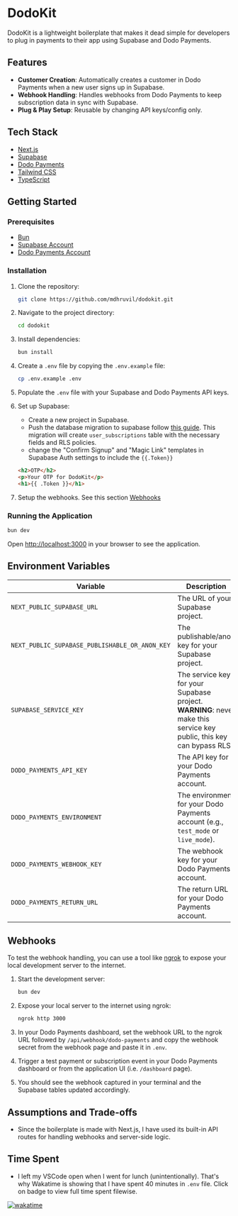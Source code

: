 # DodoKit

DodoKit is a lightweight boilerplate that makes it dead simple for developers to plug in payments to their app using Supabase and Dodo Payments.

## Features

- **Customer Creation**: Automatically creates a customer in Dodo Payments when a new user signs up in Supabase.
- **Webhook Handling**: Handles webhooks from Dodo Payments to keep subscription data in sync with Supabase.
- **Plug & Play Setup**: Reusable by changing API keys/config only.

## Tech Stack

- [Next.js](https://nextjs.org/)
- [Supabase](https://supabase.io/)
- [Dodo Payments](https://dodopayments.com/)
- [Tailwind CSS](https://tailwindcss.com/)
- [TypeScript](https://www.typescriptlang.org/)

## Getting Started

### Prerequisites

- [Bun](https://bun.sh/)
- [Supabase Account](https://supabase.com/)
- [Dodo Payments Account](https://dodopayments.com/)

### Installation

1. Clone the repository:

   ```bash
   git clone https://github.com/mdhruvil/dodokit.git
   ```

2. Navigate to the project directory:

   ```bash
   cd dodokit
   ```

3. Install dependencies:

   ```bash
   bun install
   ```

4. Create a `.env` file by copying the `.env.example` file:

   ```bash
   cp .env.example .env
   ```

5. Populate the `.env` file with your Supabase and Dodo Payments API keys.

6. Set up Supabase:
   - Create a new project in Supabase.
   - Push the database migration to supabase follow [this guide](https://supabase.com/docs/guides/deployment/database-migrations#deploy-your-project). This migration will create `user_subscriptions` table with the necessary fields and RLS policies.
   - change the "Confirm Signup" and "Magic Link" templates in Supabase Auth settings to include the `{{.Token}}`
   ```html
   <h2>OTP</h2>
   <p>Your OTP for DodoKit</p>
   <h1>{{ .Token }}</h1>
   ```
7. Setup the webhooks. See this section [Webhooks](#webhooks)

### Running the Application

```bash
bun dev
```

Open [http://localhost:3000](http://localhost:3000) in your browser to see the application.

## Environment Variables

| Variable                                       | Description                                                                                                          |
| ---------------------------------------------- | -------------------------------------------------------------------------------------------------------------------- |
| `NEXT_PUBLIC_SUPABASE_URL`                     | The URL of your Supabase project.                                                                                    |
| `NEXT_PUBLIC_SUPABASE_PUBLISHABLE_OR_ANON_KEY` | The publishable/anon key for your Supabase project.                                                                  |
| `SUPABASE_SERVICE_KEY`                         | The service key for your Supabase project. **WARNING**: never make this service key public, this key can bypass RLS. |
| `DODO_PAYMENTS_API_KEY`                        | The API key for your Dodo Payments account.                                                                          |
| `DODO_PAYMENTS_ENVIRONMENT`                    | The environment for your Dodo Payments account (e.g., `test_mode` or `live_mode`).                                   |
| `DODO_PAYMENTS_WEBHOOK_KEY`                    | The webhook key for your Dodo Payments account.                                                                      |
| `DODO_PAYMENTS_RETURN_URL`                     | The return URL for your Dodo Payments account.                                                                       |

## Webhooks

To test the webhook handling, you can use a tool like [ngrok](httpss://ngrok.com/) to expose your local development server to the internet.

1. Start the development server:

   ```bash
   bun dev
   ```

2. Expose your local server to the internet using ngrok:

   ```bash
   ngrok http 3000
   ```

3. In your Dodo Payments dashboard, set the webhook URL to the ngrok URL followed by `/api/webhook/dodo-payments` and copy the webhook secret from the webhook page and paste it in `.env`.

4. Trigger a test payment or subscription event in your Dodo Payments dashboard or from the application UI (i.e. `/dashboard` page).

5. You should see the webhook captured in your terminal and the Supabase tables updated accordingly.

## Assumptions and Trade-offs

- Since the boilerplate is made with Next.js, I have used its built-in API routes for handling webhooks and server-side logic.

## Time Spent

- I left my VSCode open when I went for lunch (unintentionally). That's why Wakatime is showing that I have spent 40 minutes in `.env` file. Click on badge to view full time spent filewise.

[![wakatime](https://wakatime.com/badge/user/018d823f-e19c-45bf-bce7-20ca9f2f3f55/project/453b14d2-3ec5-4921-9309-ac56063dfc2e.svg)](https://wakatime.com/@mdhruvil/projects/rildejbzhu)
